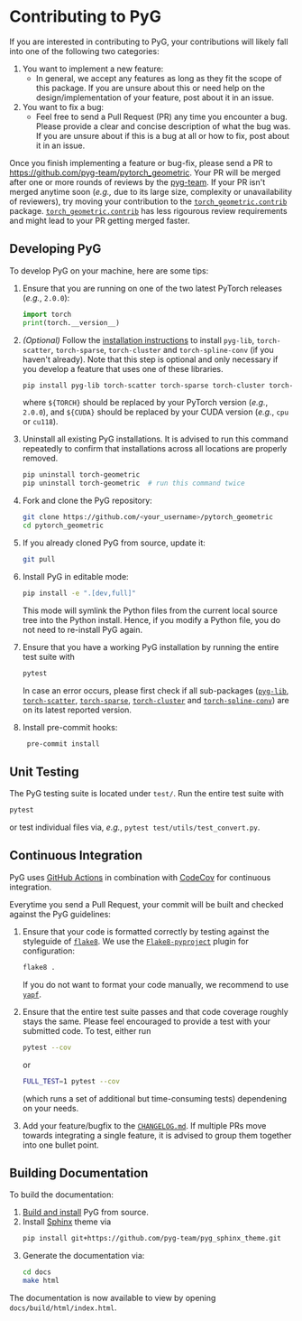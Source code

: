 # Contributing to PyG

If you are interested in contributing to PyG, your contributions will likely fall into one of the following two categories:

1. You want to implement a new feature:
   - In general, we accept any features as long as they fit the scope of this package. If you are unsure about this or need help on the design/implementation of your feature, post about it in an issue.
1. You want to fix a bug:
   - Feel free to send a Pull Request (PR) any time you encounter a bug. Please provide a clear and concise description of what the bug was. If you are unsure about if this is a bug at all or how to fix, post about it in an issue.

Once you finish implementing a feature or bug-fix, please send a PR to https://github.com/pyg-team/pytorch_geometric.
Your PR will be merged after one or more rounds of reviews by the [pyg-team](https://github.com/pyg-team).
If your PR isn't merged anytime soon (*e.g.,* due to its large size, complexity or unavailability of reviewers), try moving your contribution to the [`torch_geometric.contrib`](https://pytorch-geometric.readthedocs.io/en/latest/modules/contrib.html) package.
[`torch_geometric.contrib`](https://pytorch-geometric.readthedocs.io/en/latest/modules/contrib.html) has less rigourous review requirements and might lead to your PR getting merged faster.

## Developing PyG

To develop PyG on your machine, here are some tips:

1. Ensure that you are running on one of the two latest PyTorch releases (*e.g.*, `2.0.0`):

   ```python
   import torch
   print(torch.__version__)
   ```

1. *(Optional)* Follow the [installation instructions](https://github.com/pyg-team/pytorch_geometric#installation) to install `pyg-lib`, `torch-scatter`, `torch-sparse`, `torch-cluster` and `torch-spline-conv` (if you haven't already).
   Note that this step is optional and only necessary if you develop a feature that uses one of these libraries.

   ```bash
   pip install pyg-lib torch-scatter torch-sparse torch-cluster torch-spline-conv -f https://data.pyg.org/whl/torch-${TORCH}+${CUDA}.html
   ```

   where `${TORCH}` should be replaced by your PyTorch version (*e.g.*, `2.0.0`), and `${CUDA}` should be replaced by your CUDA version (*e.g.*, `cpu` or `cu118`).

1. Uninstall all existing PyG installations.
   It is advised to run this command repeatedly to confirm that installations across all locations are properly removed.

   ```bash
   pip uninstall torch-geometric
   pip uninstall torch-geometric  # run this command twice
   ```

1. Fork and clone the PyG repository:

   ```bash
   git clone https://github.com/<your_username>/pytorch_geometric
   cd pytorch_geometric
   ```

1. If you already cloned PyG from source, update it:

   ```bash
   git pull
   ```

1. Install PyG in editable mode:

   ```bash
   pip install -e ".[dev,full]"
   ```

   This mode will symlink the Python files from the current local source tree into the Python install.
   Hence, if you modify a Python file, you do not need to re-install PyG again.

1. Ensure that you have a working PyG installation by running the entire test suite with

   ```bash
   pytest
   ```

   In case an error occurs, please first check if all sub-packages ([`pyg-lib`](https://github.com/pyg-team/pyg-lib), [`torch-scatter`](https://github.com/rusty1s/pytorch_scatter), [`torch-sparse`](https://github.com/rusty1s/pytorch_sparse), [`torch-cluster`](https://github.com/rusty1s/pytorch_cluster) and [`torch-spline-conv`](https://github.com/rusty1s/pytorch_spline_conv)) are on its latest reported version.

1. Install pre-commit hooks:

   ```bash
    pre-commit install
   ```

## Unit Testing

The PyG testing suite is located under `test/`.
Run the entire test suite with

```bash
pytest
```

or test individual files via, _e.g._, `pytest test/utils/test_convert.py`.

## Continuous Integration

PyG uses [GitHub Actions](https://github.com/pyg-team/pytorch_geometric/actions) in combination with [CodeCov](https://codecov.io/github/pyg-team/pytorch_geometric?branch=master) for continuous integration.

Everytime you send a Pull Request, your commit will be built and checked against the PyG guidelines:

1. Ensure that your code is formatted correctly by testing against the styleguide of [`flake8`](https://github.com/PyCQA/flake8).
   We use the [`Flake8-pyproject`](https://pypi.org/project/Flake8-pyproject/) plugin for configuration:

   ```bash
   flake8 .
   ```

   If you do not want to format your code manually, we recommend to use [`yapf`](https://github.com/google/yapf).

1. Ensure that the entire test suite passes and that code coverage roughly stays the same.
   Please feel encouraged to provide a test with your submitted code.
   To test, either run

   ```bash
   pytest --cov
   ```

   or

   ```bash
   FULL_TEST=1 pytest --cov
   ```

   (which runs a set of additional but time-consuming tests) dependening on your needs.

1. Add your feature/bugfix to the [`CHANGELOG.md`](https://github.com/pyg-team/pytorch_geometric/blob/master/CHANGELOG.md?plain=1).
   If multiple PRs move towards integrating a single feature, it is advised to group them together into one bullet point.

## Building Documentation

To build the documentation:

1. [Build and install](#developing-pyg) PyG from source.
1. Install [Sphinx](https://www.sphinx-doc.org/en/master/) theme via
   ```bash
   pip install git+https://github.com/pyg-team/pyg_sphinx_theme.git
   ```
1. Generate the documentation via:
   ```bash
   cd docs
   make html
   ```

The documentation is now available to view by opening `docs/build/html/index.html`.

